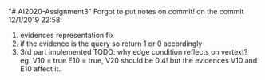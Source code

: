 "# AI2020-Assignment3" 
Forgot to put notes on commit!
on the commit 12/1/2019 22:58: 
1. evidences representation fix
2. if the evidence is the query so return 1 or 0 accordingly
3. 3rd part implemented
TODO: why edge condition reflects on vertext? eg. V10 = true E10 = true, V20 should be 0.4! but the evidences V10 and E10 affect it.
